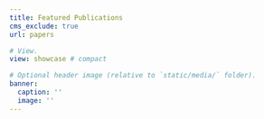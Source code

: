 ```yaml
---
title: Featured Publications
cms_exclude: true
url: papers

# View.
view: showcase # compact

# Optional header image (relative to `static/media/` folder).
banner:
  caption: ''
  image: ''
---
```

